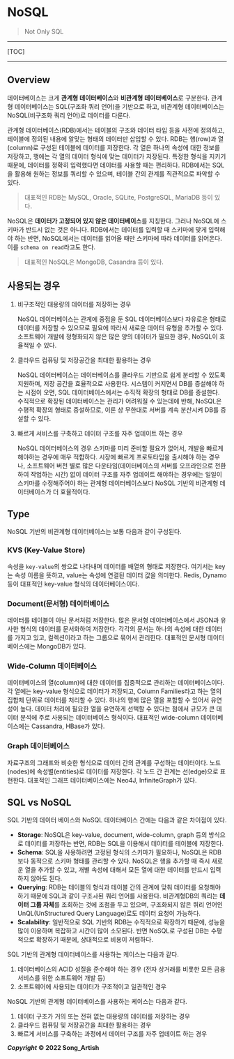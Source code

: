 # NoSQL

> Not Only SQL

---

[TOC]

---



## Overview

데이터베이스는 크게 **관계형 데이터베이스**와 **비관계형 데이터베이스**로 구분한다. 관계형 데이터베이스는 SQL(구조화 쿼리 언어)을 기반으로 하고, 비관계형 데이터베이스는 NoSQL(비구조화 쿼리 언어)로 데이터를 다룬다.

관계형 데이터베이스(RDB)에서는 테이블의 구조와 데이터 타입 등을 사전에 정의하고, 테이블에 정의된 내용에 알맞는 형태의 데이터만 삽입할 수 있다. RDB는 행(row)과 열(column)로 구성된 테이블에 데이터를 저장한다. 각 열은 하나의 속성에 대한 정보를 저장하고, 행에는 각 열의 데이터 형식에 맞는 데이터가 저장된다. 특정한 형식을 지키기 때문에, 데이터를 정확히 입력했다면 데이터를 사용할 때는 편리하다. RDB에서는 SQL을 활용해 원하는 정보를 쿼리할 수 있으며, 테이블 간의 관계를 직관적으로 파악할 수 있다.

> 대표적인 RDB는 MySQL, Oracle, SQLite, PostgreSQL, MariaDB 등이 있다.

NoSQL은 **데이터가 고정되어 있지 않은 데이터베이스**를 지칭한다. 그러나 NoSQL에 스키마가 반드시 없는 것은 아니다. RDB에서는 데이터를 입력할 때 스키마에 맞게 입력해야 하는 반면, NoSQL에서는 데이터를 읽어올 때만 스키마에 따라 데이터를 읽어온다. 이를 `schema on read`라고도 한다.

> 대표적인 NoSQL은 MongoDB, Casandra 등이 있다.



## 사용되는 경우

1. 비구조적인 대용량의 데이터를 저장하는 경우

   NoSQL 데이터베이스는 관계에 중점을 둔 SQL 데이터베이스보다 자유로운 형태로 데이터를 저장할 수 있으므로 필요에 따라서 새로운 데이터 유형을 추가할 수 있다. 소프트웨어 개발에 정형화되지 않은 많은 양의 데이터가 필요한 경우, NoSQL이 효율적일 수 있다.

2. 클라우드 컴퓨팅 및 저장공간을 최대한 활용하는 경우

   NoSQL 데이터베이스는 데이터베이스를 클라우드 기반으로 쉽게 분리할 수 있도록 지원하며, 저장 공간을 효율적으로 사용한다. 시스템이 커지면서 DB를 증설해야 하는 시점이 오면, SQL 데이터베이스에서는 수직적 확장의 형태로 DB를 증설한다. 수직적으로 확장된 데이터베이스는 관리가 어려워질 수 있는데에 반해, NoSQL은 수평적 확장의 형태로 증설하므로, 이론 상 무한대로 서버를 계속 분산시켜 DB를 증설할 수 있다.

3. 빠르게 서비스를 구축하고 데이터 구조를 자주 업데이트 하는 경우

   NoSQL 데이터베이스의 경우 스키마를 미리 준비할 필요가 없어서, 개발을 빠르게 해야하는 경우에 매우 적합하다. 시장에 빠르게 프로토타입을 출시해야 하는 경우나, 소프트웨어 버전 별로 많은 다운타임(데이터베이스의 서버를 오프라인으로 전환하여 작업하는 시간) 없이 데이터 구조를 자주 업데이트 해야하는 경우에는 일일이 스키마를 수정해주어야 하는 관계형 데이터베이스보다 NoSQL 기반의 비관계형 데이터베이스가 더 효율적이다.



## Type

NoSQL 기반의 비관계형 데이터베이스는 보통 다음과 같이 구성된다.

### KVS (Key-Value Store)

속성을 `key-value`의 쌍으로 나타내며 데이터를 배열의 형태로 저장한다. 여기서는 key는 속성 이름을 뜻하고, value는 속성에 연결된 데이터 값을 의미한다. Redis, Dynamo 등이 대표적인 key-value 형식의 데이터베이스이다.

### Document(문서형) 데이터베이스

데이터를 테이블이 아닌 문서처럼 저장한다. 많은 문서형 데이터베이스에서 JSON과 유사한 형식의 데이터를 문서화하여 저장한다. 각각의 문서는 하나의 속성에 대한 데이터를 가지고 있고, 컬렉션이라고 하는 그룹으로 묶어서 관리한다. 대표적인 문서형 데이터베이스에는 MongoDB가 있다.

### Wide-Column 데이터베이스

데이터베이스의 열(column)에 대한 데이터를 집중적으로 관리하는 데이터베이스이다. 각 열에는 key-value 형식으로 데이터가 저장되고, Column Families라고 하는 열의 집합체 단위로 데이터를 처리할 수 있다. 하나의 행에 많은 열을 포함할 수 있어서 유연성이 높다. 데이터 처리에 필요한 열을 유연하게 선택할 수 있다는 점에서 규모가 큰 데이터 분석에 주로 사용되는 데이터베이스 형식이다. 대표적인 wide-column 데이터베이스에는 Cassandra, HBase가 있다.

### Graph 데이터베이스

자료구조의 그래프와 비슷한 형식으로 데이터 간의 관계를 구성하는 데이터이다. 노드(nodes)에 속성별(entities)로 데이터를 저장한다. 각 노드 간 관계는 선(edge)으로 표현한다. 대표적인 그래프 데이터베이스에는 Neo4J, InfiniteGraph가 있다.



## SQL vs NoSQL

SQL 기반의 데이터 베이스와 NoSQL 데이터베이스 간에는 다음과 같은 차이점이 있다.

- **Storage**: NoSQL은 key-value, document, wide-column, graph 등의 방식으로 데이터를 저장하는 반면, RDB는 SQL을 이용해서 데이터를 테이블에 저장한다.
- **Schema**: SQL을 사용하려면 고정된 형식의 스키마가 필요하나, NoSQL은 RDB보다 동적으로 스키마 형태를 관리할 수 있다. NoSQL은 행을 추가할 때 즉시 새로운 열을 추가할 수 있고, 개별 속성에 대해서 모든 열에 대한 데이터를 반드시 입력하지 않아도 된다.
- **Querying**: RDB는 테이블의 형식과 테이블 간의 관계에 맞춰 데이터를 요청해야 하기 때문에 SQL과 같이 구조ㅘ된 쿼리 언어를 사용한다. 비관계형DB의 쿼리는 **데이터 그룹 자체**를 조회하는 것에 조첨을 두고 있으며, 구조화되지 않은 쿼리 언어인 UnQL(UnStructured Query Language)로도 데이터 요청이 가능하다.
- **Scalability**: 일반적으로 SQL 기반의 RDB는 수직적으로 확장하기 때문에, 성능을 많이 이용하며 복잡하고 시간이 많이 소모된다. 반면 NoSQL로 구성된 DB는 수평적으로 확장하기 때문에, 상대적으로 비용이 저렴하다.

SQL 기반의 관계형 데이터베이스를 사용하는 케이스는 다음과 같다.

1. 데이터베이스의 ACID 성질을 준수해야 하는 경우 (전자 상거래를 비롯한 모든 금융 서비스를 위한 소프트웨어 개발 등)
2. 소프트웨어에 사용되는 데이터가 구조적이고 일관적인 경우

NoSQL 기반의 관계형 데이터베이스를 사용하는 케이스는 다음과 같다.

1. 데이터 구조가 거의 또는 전혀 없는 대용량의 데이터를 저장하는 경우
2. 클라우드 컴퓨팅 및 저장공간을 최대한 활용하는 경우
3. 빠르게 서비스를 구축하는 과정에서 데이터 구조를 자주 업데이트 하는 경우



***Copyright* © 2022 Song_Artish**